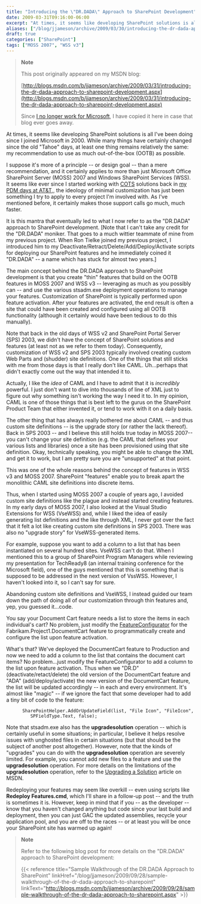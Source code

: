 ```yaml
---
title: "Introducing the \"DR.DADA\" Approach to SharePoint Development"
date: 2009-03-31T09:16:00-06:00
excerpt: "At times, it seems like developing SharePoint solutions is all I've been doing since I joined Microsoft in 2000. While many things have certainly changed since the old \"Tahoe\" days, at least one thing remains relatively the same: my recommendation to..."
aliases: ["/blog/jjameson/archive/2009/03/30/introducing-the-dr-dada-approach-to-sharepoint-development.aspx", "/blog/jjameson/archive/2009/03/31/introducing-the-dr-dada-approach-to-sharepoint-development.aspx"]
draft: true
categories: ["SharePoint"]
tags: ["MOSS 2007", "WSS v3"]
---
```


> **Note**
>
> This post originally appeared on my MSDN blog:
>
> [http://blogs.msdn.com/b/jjameson/archive/2009/03/31/introducing-the-dr-dada-approach-to-sharepoint-development.aspx](http://blogs.msdn.com/b/jjameson/archive/2009/03/31/introducing-the-dr-dada-approach-to-sharepoint-development.aspx)
>
> Since
> [I no longer work for Microsoft](/blog/jjameson/2011/09/02/last-day-with-microsoft), I have copied it here in case that blog
> ever goes away.

At times, it seems like developing SharePoint solutions is all I've been doing  since I joined Microsoft in 2000. While many things have certainly changed since  the old "Tahoe" days, at least one thing remains relatively the same: my recommendation  to use as much out-of-the-box (OOTB) as possible.

I suppose it's more of a principle -- or design goal -- than a mere recommendation,  and it certainly applies to more than just Microsoft Office SharePoint Server (MOSS)  2007 and Windows SharePoint Services (WSS). It seems like ever since I started working  with [COTS](http://en.wikipedia.org/wiki/Commercial_off-the-shelf) solutions  back in [my PDM
days at AT&T](/blog/jjameson/2007/03/03/who-is-this-guy),, the ideology of minimal customization has just been something  I try to apply to every project I'm involved with. As I've mentioned before, it  certainly makes those support calls go much, much faster.

It is this mantra that eventually led to what I now refer to as the "DR.DADA"  approach to SharePoint development. [Note that I can't take any credit for the "DR.DADA"  moniker. That goes to a much wittier teammate of mine from my previous project.  When Ron Tielke joined my previous project, I introduced him to my Deactivate/Retract/Delete/Add/Deploy/Activate  scripts for deploying our SharePoint features and he immediately coined it "DR.DADA"  -- a name which has stuck for almost two years.]

The main concept behind the DR.DADA approach to SharePoint development is that  you create "thin" features that build on the OOTB features in MOSS 2007 and WSS  v3 -- leveraging as much as you possibly can -- and use the various stsadm.exe deployment  operations to manage your features. Customization of SharePoint is typically performed  upon feature activation. After your features are activated, the end result is often  a site that could have been created and configured using all OOTB functionality  (although it certainly would have been tedious to do this manually).

Note that back in the old days of WSS v2 and SharePoint Portal Server (SPS) 2003,  we didn't have the concept of SharePoint solutions and features (at least not as  we refer to them today). Consequently, customization of WSS v2 and SPS 2003 typically  involved creating custom Web Parts and (shudder) site definitions. One of the things  that still sticks with me from those days is that I really don't like CAML. Uh...perhaps  that didn't exactly come out the way that intended it to.

Actually, I like the *idea* of CAML and I have to admit that it is *incredibly* powerful. I just don't want to dive into thousands of line of XML  just to figure out why something isn't working the way I need it to. In my opinion,  CAML is one of those things that is best left to the gurus on the SharePoint Product  Team that either invented it, or tend to work with it on a daily basis.

The other thing that has always really bothered me about CAML -- and thus custom  site definitions -- is the upgrade story (or rather the lack thereof). Back in SPS  2003 -- and I believe this still holds true today in MOSS 2007-- you can't change  your site definition (e.g. the CAML that defines your various lists and libraries)  once a site has been provisioned using that site definition. Okay, technically speaking,  you might be able to change the XML and get it to work, but I am pretty sure you  are "unsupported" at that point.

This was one of the whole reasons behind the concept of features in WSS v3 and  MOSS 2007. SharePoint "features" enable you to break apart the monolithic CAML site  definitions into discrete items.

Thus, when I started using MOSS 2007 a couple of years ago, I avoided custom  site definitions like the plague and instead started creating features. In my early  days of MOSS 2007, I also looked at the Visual Studio Extensions for WSS (VseWSS)  and, while I liked the idea of easily generating list definitions and the like through  XML, I never got over the fact that it felt a lot like creating custom site definitions  in SPS 2003. There was also no "upgrade story" for VseWSS-generated items.

For example, suppose you want to add a column to a list that has been instantiated  on several hundred sites. VseWSS can't do that. When I mentioned this to a group  of SharePoint Program Managers while reviewing my presentation for TechReady8 (an  internal training conference for the Microsoft field), one of the guys mentioned  that this is something that is supposed to be addressed in the next version of VssWSS.  However, I haven't looked into it, so I can't say for sure.

Abandoning custom site definitions and VseWSS, I instead guided our team down  the path of doing all of our customization through thin features and, yep, you guessed  it...code.

You say your Document Cart feature needs a list to store the items in each individual's  cart? No problem, just modify the [FeatureConfigurator](/blog/jjameson/2007/03/22/what-s-in-a-name-defaultfeaturereceiver-vs-featureconfigurator) for the Fabrikam.Project1.DocumentCart feature to programmatically  create and configure the list upon feature activation.

What's that? We've deployed the DocumentCart feature to Production and now we  need to add a column to the list that contains the document cart items? No problem...just  modify the FeatureConfigurator to add a column to the list upon feature activation.  Thus when we "DR.D" (deactivate/retact/delete) the old version of the DocumentCart  feature and "ADA" (add/deploy/activate) the new version of the DocumentCart feature,  the list will be updated accordingly -- in each and every environment. It's almost  like "magic" -- if we ignore the fact that some developer had to add a tiny bit  of code to the feature:

```
      SharePointHelper.AddOrUpdateField(list, "File Icon", "FileIcon",
         SPFieldType.Text, false);
```

Note that stsadm.exe also has the **upgradesolution** operation  -- which is certainly useful in some situations; in particular, I believe it helps  resolve issues with unghosted files in certain situations (but that should be the  subject of another post altogether). However, note that the kinds of "upgrades"  you can do with the **upgradesolution** operation are severely limited.  For example, you cannot add new files to a feature and use the **upgradesolution**  operation. For more details on the limitations of the **upgradesolution**  operation, refer to the [Upgrading a Solution](http://msdn.microsoft.com/en-us/library/aa543659.aspx)  article on MSDN.

Redeploying your features may seem like overkill -- even using scripts like **Redeploy Features.cmd**, which I'll share in a follow-up post --  and the truth is sometimes it is. However, keep in mind that if you -- as the developer  -- know that you haven't changed anything but code since your last build and deployment,  then you can just GAC the updated assemblies, recycle your application pool, and  you are off to the races -- or at least you will be once your SharePoint site has  warmed up again!

> **Note**
>
> Refer to the following blog post for more details on the "DR.DADA" approach
> to SharePoint development:
>
> {{< reference title="Sample Walkthrough of the DR.DADA Approach to SharePoint" linkHref="/blog/jjameson/2009/09/28/sample-walkthrough-of-the-dr-dada-approach-to-sharepoint" linkText="http://blogs.msdn.com/b/jjameson/archive/2009/09/28/sample-walkthrough-of-the-dr-dada-approach-to-sharepoint.aspx" >}}

